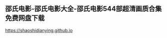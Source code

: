 ## 邵氏电影-邵氏电影大全-邵氏电影544部超清画质合集免费网盘下载

<https://shaoshidianying.github.io>

<!--
**shaoshidianying/shaoshidianying** is a ✨ _special_ ✨ repository because its `README.md` (this file) appears on your GitHub profile.

Here are some ideas to get you started:

- 🔭 I’m currently working on ...
- 🌱 I’m currently learning ...
- 👯 I’m looking to collaborate on ...
- 🤔 I’m looking for help with ...
- 💬 Ask me about ...
- 📫 How to reach me: ...
- 😄 Pronouns: ...
- ⚡ Fun fact: ...
-->
